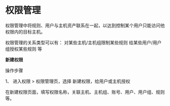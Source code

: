 # 权限管理

权限管理中将规则、用户与主机资产联系在一起，以达到控制某个用户只能访问他权限内的目标主机。

权限管理的关系类型可以有：
对某些主机/主机组限制某些规则
给某些用户/用户组授权某些规则
等


**新建权限**

操作步骤

1、 进入权限 > 权限管理页，选择 新建权限，给用户或主机授权

  在新建权限页面，填写权限名称，关联主机、主机组、账号、用户、用户组、规则等。
  
